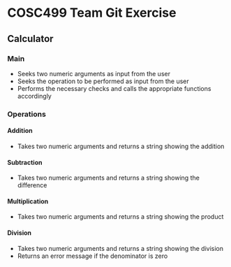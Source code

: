 
# COSC499 Team Git Exercise

## Calculator

### Main
* Seeks two numeric arguments as input from the user
* Seeks the operation to be performed as input from the user
* Performs the necessary checks and calls the appropriate functions accordingly

### Operations

#### Addition
* Takes two numeric arguments and returns a string showing the addition

#### Subtraction
* Takes two numeric arguments and returns a string showing the difference

#### Multiplication
* Takes two numeric arguments and returns a string showing the product

#### Division
* Takes two numeric arguments and returns a string showing the division
* Returns an error message if the denominator is zero

